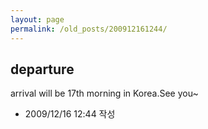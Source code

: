 ```yaml
---
layout: page
permalink: /old_posts/200912161244/
---
```


## departure

arrival will be 17th morning in Korea.See you~



- 2009/12/16 12:44 작성
